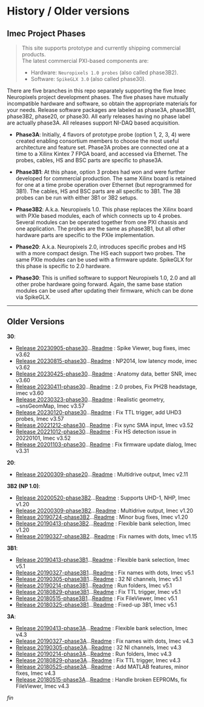 # History / Older versions

## Imec Project Phases

>This site supports prototype and currently shipping commercial products.</BR>
>The latest commercial PXI-based components are:
>
>* Hardware: `Neuropixels 1.0 probes` (also called phase3B2).
>* Software: `SpikeGLX 3.0` (also called phase30).

There are five branches in this repo separately supporting the five Imec
Neuropixels project development phases. The five phases have mutually
incompatible hardware and software, so obtain the appropriate materials
for your needs. Release software packages are labeled as phase3A, phase3B1,
phase3B2, phase20, or phase30. All early releases having no phase label are
actually phase3A. All releases support NI-DAQ based acquisition.

* **Phase3A**: Initially, 4 flavors of prototype probe (option 1, 2, 3, 4)
were created enabling consortium members to choose the most useful
architecture and feature set. Phase3A probes are connected one at a time to
a Xilinx Kintex 7 FPGA board, and accessed via Ethernet. The probes, cables,
HS and BSC parts are specific to phase3A.

* **Phase3B1**: At this phase, option 3 probes had won and were further
developed for commercial production. The same Xilinx board is retained for
one at a time probe operation over Ethernet (but reprogrammed for 3B1).
The cables, HS and BSC parts are all specific to 3B1. The 3B probes can be
run with either 3B1 or 3B2 setups.

* **Phase3B2**: A.k.a. Neuropixels 1.0. This phase replaces the Xilinx
board with PXIe based modules, each of which connects up to 4 probes.
Several modules can be operated together from one PXI chassis and one
application. The probes are the same as phase3B1, but all other hardware
parts are specific to the PXIe implementation.

* **Phase20**: A.k.a. Neuropixels 2.0, introduces specific probes and HS
with a more compact design. The HS each support two probes. The same PXIe
modules can be used with a firmware update. SpikeGLX for this phase is
specific to 2.0 hardware.

* **Phase30**: This is unified software to support Neuropixels 1.0, 2.0 and
all other probe hardware going forward. Again, the same base station modules
can be used after updating their firmware, which can be done via SpikeGLX.

------

## Older Versions

**30**:

* [Release 20230905-phase30](../App/Release_v20230905-phase30.zip)...[Readme](../Readme/Readme_v20230905-phase30.txt) : Spike Viewer, bug fixes, imec v3.62
* [Release 20230815-phase30](../App/Release_v20230815-phase30.zip)...[Readme](../Readme/Readme_v20230815-phase30.txt) : NP2014, low latency mode, imec v3.62
* [Release 20230425-phase30](../App/Release_v20230425-phase30.zip)...[Readme](../Readme/Readme_v20230425-phase30.txt) : Anatomy data, better SNR, imec v3.60
* [Release 20230411-phase30](../App/Release_v20230411-phase30.zip)...[Readme](../Readme/Readme_v20230411-phase30.txt) : 2.0 probes, Fix PH2B headstage, imec v3.60
* [Release 20230323-phase30](../App/Release_v20230323-phase30.zip)...[Readme](../Readme/Readme_v20230323-phase30.txt) : Realistic geometry, ~snsGeomMap, Imec v3.57
* [Release 20230120-phase30](../App/Release_v20230120-phase30.zip)...[Readme](../Readme/Readme_v20230120-phase30.txt) : Fix TTL trigger, add UHD3 probes, Imec v3.57
* [Release 20221212-phase30](../App/Release_v20221212-phase30.zip)...[Readme](../Readme/Readme_v20221212-phase30.txt) : Fix sync SMA input, Imec v3.52
* [Release 20221012-phase30](../App/Release_v20221012-phase30.zip)...[Readme](../Readme/Readme_v20221012-phase30.txt) : Fix HS detection issue in 20220101, Imec v3.52
* [Release 20201103-phase30](../App/Release_v20201103-phase30.zip)...[Readme](../Readme/Readme_v20201103-phase30.txt) : Fix firmware update dialog, Imec v3.31

**20**:

* [Release 20200309-phase20](../App/Release_v20200309-phase20.zip)...[Readme](../Readme/Readme_v20200309-phase20.txt) : Multidrive output, Imec v2.11

**3B2 (NP 1.0)**:

* [Release 20200520-phase3B2](../App/Release_v20200520-phase3B2.zip)...[Readme](../Readme/Readme_v20200520-phase3B2.txt) : Supports UHD-1, NHP, Imec v1.20
* [Release 20200309-phase3B2](../App/Release_v20200309-phase3B2.zip)...[Readme](../Readme/Readme_v20200309-phase3B2.txt) : Multidrive output, Imec v1.20
* [Release 20190724-phase3B2](../App/Release_v20190724-phase3B2.zip)...[Readme](../Readme/Readme_v20190724-phase3B2.txt) : Minor bug fixes, Imec v1.20
* [Release 20190413-phase3B2](../App/Release_v20190413-phase3B2.zip)...[Readme](../Readme/Readme_v20190413-phase3B2.txt) : Flexible bank selection, Imec v1.20
* [Release 20190327-phase3B2](../App/Release_v20190327-phase3B2.zip)...[Readme](../Readme/Readme_v20190327-phase3B2.txt) : Fix names with dots, Imec v1.15

**3B1**:

* [Release 20190413-phase3B1](../App/Release_v20190413-phase3B1.zip)...[Readme](../Readme/Readme_v20190413-phase3B1.txt) : Flexible bank selection, Imec v5.1
* [Release 20190327-phase3B1](../App/Release_v20190327-phase3B1.zip)...[Readme](../Readme/Readme_v20190327-phase3B1.txt) : Fix names with dots, Imec v5.1
* [Release 20190305-phase3B1](../App/Release_v20190305-phase3B1.zip)...[Readme](../Readme/Readme_v20190305-phase3B1.txt) : 32 NI channels, Imec v5.1
* [Release 20190214-phase3B1](../App/Release_v20190214-phase3B1.zip)...[Readme](../Readme/Readme_v20190214-phase3B1.txt) : Run folders, Imec v5.1
* [Release 20180829-phase3B1](../App/Release_v20180829-phase3B1.zip)...[Readme](../Readme/Readme_v20180829-phase3B1.txt) : Fix TTL trigger, Imec v5.1
* [Release 20180515-phase3B1](../App/Release_v20180515-phase3B1.zip)...[Readme](../Readme/Readme_v20180515-phase3B1.txt) : Fix FileViewer, Imec v5.1
* [Release 20180325-phase3B1](../App/Release_v20180325-phase3B1.zip)...[Readme](../Readme/Readme_v20180325-phase3B1.txt) : Fixed-up 3B1, Imec v5.1

**3A**:

* [Release 20190413-phase3A](../App/Release_v20190413-phase3A.zip)...[Readme](../Readme/Readme_v20190413-phase3A.txt) : Flexible bank selection, Imec v4.3
* [Release 20190327-phase3A](../App/Release_v20190327-phase3A.zip)...[Readme](../Readme/Readme_v20190327-phase3A.txt) : Fix names with dots, Imec v4.3
* [Release 20190305-phase3A](../App/Release_v20190305-phase3A.zip)...[Readme](../Readme/Readme_v20190305-phase3A.txt) : 32 NI channels, Imec v4.3
* [Release 20190214-phase3A](../App/Release_v20190214-phase3A.zip)...[Readme](../Readme/Readme_v20190214-phase3A.txt) : Run folders, Imec v4.3
* [Release 20180829-phase3A](../App/Release_v20180829-phase3A.zip)...[Readme](../Readme/Readme_v20180829-phase3A.txt) : Fix TTL trigger, Imec v4.3
* [Release 20180525-phase3A](../App/Release_v20180525-phase3A.zip)...[Readme](../Readme/Readme_v20180525-phase3A.txt) : Add MATLAB features, minor fixes, Imec v4.3
* [Release 20180515-phase3A](../App/Release_v20180515-phase3A.zip)...[Readme](../Readme/Readme_v20180515-phase3A.txt) : Handle broken EEPROMs, fix FileViewer, Imec v4.3


_fin_

